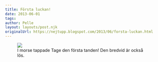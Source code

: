 ```yaml
---
title: Första luckan!
date: 2013-06-01
tags: 	
author: Pelle
layout: layouts/post.njk
originalUrl: https://nejtupp.blogspot.com/2013/06/forsta-luckan.html
---
```


<figure>
	<img src="../../../../img/Tage+tappar+fo%CC%88rsta+tanden-PERK5309.jpg">
	<figcaption>I morse tappade Tage den första tanden! Den bredvid är också lös.</figcaption>
</figure>

